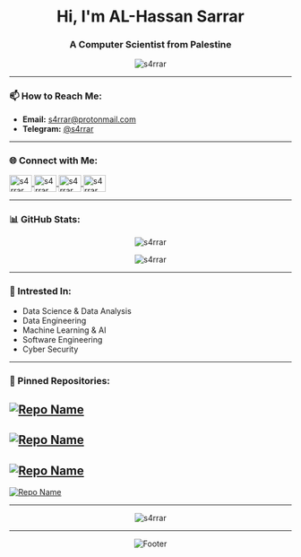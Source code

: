 <h1 align="center">Hi, I'm AL-Hassan Sarrar</h1>
<h3 align="center">A Computer Scientist from Palestine</h3>

<p align="center">
  <img src="https://komarev.com/ghpvc/?username=s4rrar&label=Profile%20views&color=0e75b6&style=flat" alt="s4rrar" />
</p>

---

### 📫 How to Reach Me:
- **Email:** s4rrar@protonmail.com
- **Telegram:** [@s4rrar](https://t.me/s4rrar)

---

### 🌐 Connect with Me:
<p align="left">
  <a href="https://twitter.com/s4rrar" target="blank">
    <img align="center" src="https://raw.githubusercontent.com/rahuldkjain/github-profile-readme-generator/master/src/images/icons/Social/twitter.svg" alt="s4rrar" height="30" width="40" />
  </a>
  <a href="https://linkedin.com/in/s4rrar" target="blank">
    <img align="center" src="https://raw.githubusercontent.com/rahuldkjain/github-profile-readme-generator/master/src/images/icons/Social/linked-in-alt.svg" alt="s4rrar" height="30" width="40" />
  </a>
  <a href="https://fb.com/s4rrar" target="blank">
    <img align="center" src="https://raw.githubusercontent.com/rahuldkjain/github-profile-readme-generator/master/src/images/icons/Social/facebook.svg" alt="s4rrar" height="30" width="40" />
  </a>
  <a href="https://instagram.com/s4rrar" target="blank">
    <img align="center" src="https://raw.githubusercontent.com/rahuldkjain/github-profile-readme-generator/master/src/images/icons/Social/instagram.svg" alt="s4rrar" height="30" width="40" />
  </a>
</p>

---

### 📊 GitHub Stats:
<p align="center">
  <img align="center" src="https://github-readme-stats.vercel.app/api?username=s4rrar&show_icons=true&theme=dark&locale=en" alt="s4rrar" />
</p>

<p align="center">
  <img align="center" src="https://github-readme-stats.vercel.app/api/top-langs?username=s4rrar&show_icons=true&theme=dark&locale=en&layout=compact" alt="s4rrar" />
</p>

---

### 🎯 Intrested In:
- Data Science & Data Analysis
- Data Engineering
- Machine Learning & AI
- Software Engineering
- Cyber Security

---

### 📌 Pinned Repositories:
[![Repo Name](https://github-readme-stats.vercel.app/api/pin/?username=s4rrar&repo=iiMeow-Video-Downloader&theme=dark)](https://github.com/s4rrar/iiMeow-Video-Downloader)
-
[![Repo Name](https://github-readme-stats.vercel.app/api/pin/?username=s4rrar&repo=s4rrar-portfolio&theme=dark)](https://github.com/s4rrar/s4rrar-portfolio)
-
[![Repo Name](https://github-readme-stats.vercel.app/api/pin/?username=s4rrar&repo=darks1ders-file-encryption&theme=dark)](https://github.com/s4rrar/darks1ders-file-encryption)
-
[![Repo Name](https://github-readme-stats.vercel.app/api/pin/?username=s4rrar&repo=PyCrypt&theme=dark)](https://github.com/s4rrar/PyCrypt)

---

<p align="center">
  <img src="https://github-profile-trophy.vercel.app/?username=s4rrar&theme=onedark&no-frame=true&row=1&column=7" alt="s4rrar" />
</p>

---

<p align="center"> 
  <img src="https://capsule-render.vercel.app/api?type=waving&color=gradient&height=100&section=footer&animation=twinkling" alt="Footer" />
</p>
